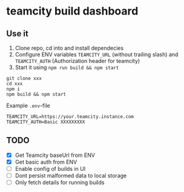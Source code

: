 # teamcity build dashboard

## Use it

1. Clone repo, cd into and install dependecies
2. Configure ENV variables `TEAMCITY_URL` (without trailing slash) and `TEAMCITY_AUTH` (Authorization header for teamcity)
3. Start it using `npm run build && npm start`

```shell
git clone xxx
cd xxx
npm i
npm build && npm start
```

Example `.env`-file

```
TEAMCITY_URL=https://your.teamcity.instance.com
TEAMCITY_AUTH=Basic XXXXXXXXX
```

## TODO

- [x] Get Teamcity baseUrl from ENV
- [x] Get basic auth from ENV
- [ ] Enable config of builds in UI
- [ ] Dont persist malformed data to local storage
- [ ] Only fetch details for running builds
